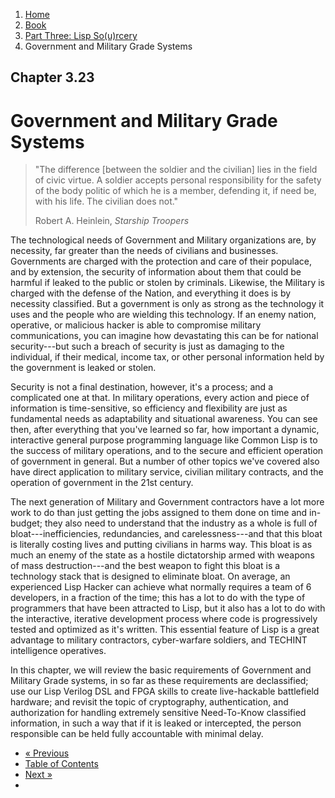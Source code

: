 <ol class="breadcrumb">
  <li><a href="/">Home</a></li>
  <li><a href="/book/">Book</a></li>
  <li><a href="/book/3-00-00-overview/">Part Three: Lisp So(u)rcery</a></li>
  <li class="active">Government and Military Grade Systems</li>
</ol>

## Chapter 3.23

# Government and Military Grade Systems

> "The difference [between the soldier and the civilian] lies in the field of civic virtue. A soldier accepts personal responsibility for the safety of the body politic of which he is a member, defending it, if need be, with his life. The civilian does not."
> <footer>Robert A. Heinlein, <em>Starship Troopers</em></footer>

The technological needs of Government and Military organizations are, by necessity, far greater than the needs of civilians and businesses.  Governments are charged with the protection and care of their populace, and by extension, the security of information about them that could be harmful if leaked to the public or stolen by criminals.  Likewise, the Military is charged with the defense of the Nation, and everything it does is by necessity classified.  But a government is only as strong as the technology it uses and the people who are wielding this technology.  If an enemy nation, operative, or malicious hacker is able to compromise military communications, you can imagine how devastating this can be for national security---but such a breach of security is just as damaging to the individual, if their medical, income tax, or other personal information held by the government is leaked or stolen.

Security is not a final destination, however, it's a process; and a complicated one at that.  In military operations, every action and piece of information is time-sensitive, so efficiency and flexibility are just as fundamental needs as adaptability and situational awareness.  You can see then, after everything that you've learned so far, how important a dynamic, interactive general purpose programming language like Common Lisp is to the success of military operations, and to the secure and efficient operation of government in general.  But a number of other topics we've covered also have direct application to military service, civilian military contracts, and the operation of government in the 21st century.

The next generation of Military and Government contractors have a lot more work to do than just getting the jobs assigned to them done on time and in-budget; they also need to understand that the industry as a whole is full of bloat---inefficiencies, redundancies, and carelessness---and that this bloat is literally costing lives and putting civilians in harms way.  This bloat is as much an enemy of the state as a hostile dictatorship armed with weapons of mass destruction---and the best weapon to fight this bloat is a technology stack that is designed to eliminate bloat.  On average, an experienced Lisp Hacker can achieve what normally requires a team of 6 developers, in a fraction of the time; this has a lot to do with the type of programmers that have been attracted to Lisp, but it also has a lot to do with the interactive, iterative development process where code is progressively tested and optimized as it's written.  This essential feature of Lisp is a great advantage to military contractors, cyber-warfare soldiers, and TECHINT intelligence operatives.

In this chapter, we will review the basic requirements of Government and Military Grade systems, in so far as these requirements are declassified; use our Lisp Verilog DSL and FPGA skills to create live-hackable battlefield hardware; and revisit the topic of cryptography, authentication, and authorization for handling extremely sensitive Need-To-Know classified information, in such a way that if it is leaked or intercepted, the person responsible can be held fully accountable with minimal delay.

<ul class="pager">
  <li class="previous"><a href="/book/3-22-00-lisp-machine/">&laquo; Previous</a></li>
  <li><a href="/book/">Table of Contents</a></li>
  <li class="next"><a href="/book/">Next &raquo;</a><li>
</ul>
